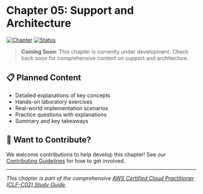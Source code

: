 # Chapter 05: Support and Architecture

[![Chapter](https://img.shields.io/badge/Chapter-05-blue.svg)](../README.md)
[![Status](https://img.shields.io/badge/Status-Coming%20Soon-yellow.svg)](../README.md)

> **Coming Soon**: This chapter is currently under development. Check back soon for comprehensive content on support and architecture.

## 📋 Planned Content

- Detailed explanations of key concepts
- Hands-on laboratory exercises
- Real-world implementation scenarios
- Practice questions with explanations
- Summary and key takeaways

## 🚀 Want to Contribute?

We welcome contributions to help develop this chapter! See our [Contributing Guidelines](../CONTRIBUTING.md) for how to get involved.

---

*This chapter is part of the comprehensive [AWS Certified Cloud Practitioner (CLF-C02) Study Guide](../README.md).*
